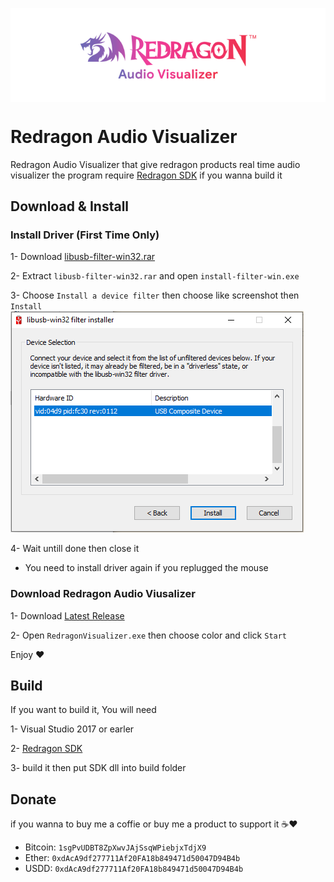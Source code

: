 <p align="center"><img align="center" src="redragonAV.png"></p>

# Redragon Audio Visualizer
Redragon Audio Visualizer that give redragon products real time audio visualizer
the program require [Redragon SDK](https://github.com/D4rkTT/Redragon-RGB-SDK) if you wanna build it

## Download & Install

### Install Driver (First Time Only)
1- Download [libusb-filter-win32.rar]()

2- Extract `libusb-filter-win32.rar` and open `install-filter-win.exe`

3- Choose `Install a device filter` then choose like screenshot then `Install`
![](LIBUSB-FILTER.png)

4- Wait untill done then close it
* You need to install driver again if you replugged the mouse

### Download Redragon Audio Viusalizer
1- Download [Latest Release](https://github.com/D4rkTT/Redragon-Audio-Visualizer/releases/download/1.0.0/Redragon.Audio.Visualizer.V1.0.0.rar)

2- Open `RedragonVisualizer.exe` then choose color and click `Start`

Enjoy ❤

## Build
If you want to build it, You will need 

1- Visual Studio 2017 or earler

2- [Redragon SDK](https://github.com/D4rkTT/Redragon-RGB-SDK)

3- build it then put SDK dll into build folder

## Donate
if you wanna to buy me a coffie or buy me a product to support it ☕❤
- Bitcoin: ``1sgPvUDBT8ZpXwvJAjSsqWPiebjxTdjX9``
- Ether:   ``0xdAcA9df277711Af20FA18b849471d50047D94B4b``
- USDD:    ``0xdAcA9df277711Af20FA18b849471d50047D94B4b``
